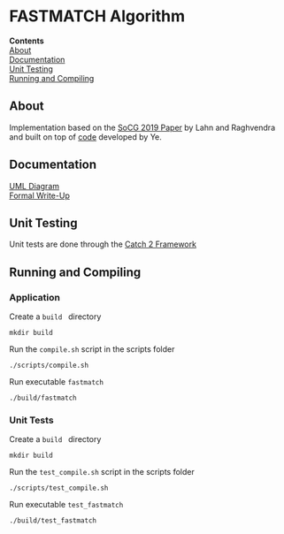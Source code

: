# FASTMATCH Algorithm

**Contents**<br>
[About](#about)<br>
[Documentation](#documentation)<br>
[Unit Testing](#unit-testing)<br>
[Running and Compiling](#running-and-compiling)<br>

## About
Implementation based on the [SoCG 2019 Paper](https://drops.dagstuhl.de/opus/volltexte/2019/10452/pdf/LIPIcs-SoCG-2019-48.pdf) by Lahn and Raghvendra and built on top of [code](https://github.com/JIANCHUJUN/JOCGV3) developed by Ye.

## Documentation
[UML Diagram](https://app.lucidchart.com/invitations/accept/92b8baa4-ec83-4598-b26b-c527b73a966f)<br>
[Formal Write-Up](https://www.overleaf.com/read/sfvjzsjdqqtn)

## Unit Testing
Unit tests are done through the [Catch 2 Framework](https://github.com/catchorg/Catch2)

## Running and Compiling
### Application
Create a ```build ``` directory<br>
```
mkdir build
```

Run the ```compile.sh``` script in the scripts folder<br>
```
./scripts/compile.sh
```

Run executable ```fastmatch```<br>
```
./build/fastmatch
```

### Unit Tests
Create a ```build ``` directory<br>
```
mkdir build
```

Run the ```test_compile.sh``` script in the scripts folder<br>
```
./scripts/test_compile.sh
```

Run executable ```test_fastmatch```<br>
```
./build/test_fastmatch
```
